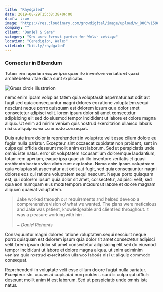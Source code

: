 ```yaml
---
title: "Rhydgaled"
date: 2019-08-29T15:38:38+06:00
draft: true
image: "https://res.cloudinary.com/growdigital/image/upload/w_800/v1598704927/rhydgaled/rhydgaled-0.21-screenshot.png"
company: ""
client: "Daniel & Sara"
category: "One acre forest garden for Welsh cottage"
location: "Ceredigion, Wales"
siteLink: "bit.ly/rhydgaled"
---
```


### Consectur in Bibendum
          
Totam rem aperiam eaque ipsa quae illo inventore veritatis et quasi architebetea.vitae dicta sunt
explicabo.

<img class="img-fluid mb-4" alt="Grass circle illustration" src="https://res.cloudinary.com/growdigital/image/upload/w_800/v1598536251/rhydgaled/grass-circle-illustration.png">

nemo enim ipsam volup as tatem quia voluptassit aspernatur.aut odit aut fugit sed quia consequuntur
magni dolores eo ratione voluptatem.sequi nesciunt neque porro quisquam est dolorem ipsum quia dolor
amet consectetur adipisci velit. lorem ipsum dolor sit amet consectetur adipisicing elit sed do eiusmod
tempor incididunt ut labore et dolore magna aliqua. Ut enim ad minim veniam quis nostrud exercitation
ullamco laboris nisi ut aliquip ex ea commodo consequat.

Duis aute irure dolor in reprehenderit in voluptate velit esse cillum dolore eu fugiat nulla pariatur.
Excepteur sint occaecat cupidatat non proident, sunt in culpa qui officia deserunt mollit anim est
laborum. Sed ut perspiciatis unde omnis iste natus. error sit voluptatem accusantium doloremque laudantium,
totam rem aperiam, eaque ipsa quae ab illo inventore veritatis et quasi architecto beatae vitae dicta
sunt explicabo. Nemo enim ipsam voluptatem quia voluptas sit aspernatur aut odit aut fugit, sed quia
consequuntur magni dolores eos qui ratione voluptatem sequi nesciunt. Neque porro quisquam est, qui
dolorem ipsum quia dolor sit amet, consectetur, adipisci velit, sed quia non numquam eius modi tempora
incidunt ut labore et dolore magnam aliquam quaerat voluptatem.

>Jake worked through our requirements and helped develop a comprehensive vision of what we wanted. The plans were meticulous and Jake was patient, knowledgeable and client led throughout. It was a pleasure working with him.<br><br>_~ Daniel Richards_ 

Consequuntur magni dolores ratione voluptatem.sequi nesciunt neque porro quisquam est dolorem ipsum quia
dolor sit amet consectetur adipisci velit.lorem ipsum dolor sit amet consectetur adipisicing elit
sed do eiusmod tempor incididunt ut labore et dolore magna aliqua. ut enim ad minim veniam quis nostrud
exercitation ullamco laboris nisi ut aliquip commodo consequat. 

Reprehenderit in voluptate velit esse cillum dolore fugiat nulla pariatur. Excepteur sint occaecat
cupidatat
non proident. sunt in culpa qui officia deserunt mollit anim id est laborum. Sed ut perspiciatis
unde omnis iste natus.
